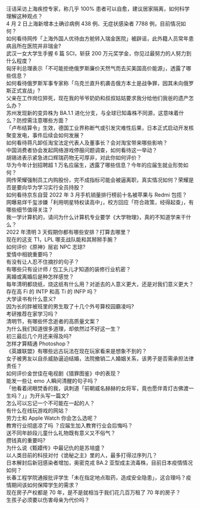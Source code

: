汪诘采访上海疾控专家，称几乎 100% 患者可以自愈，建议居家隔离，如何科学理解这种观点？  
4 月 2 日上海新增本土确诊病例 438 例、无症状感染者 7788 例，目前情况如何？  
如何看待网传「上海外国人优待由方舱转入瑞金医院」被辟谣，此外籍人员常年患病且所在医院并非瑞金?  
武汉一女大学生手握 6 篇 SCI，斩获 200 万元奖学金，你见过最努力的人努力到什么程度？  
匈牙利总理表示「不可能拒绝俄罗斯廉价天然气而去买美国高价能源」，透露了哪些信息？  
如何看待俄罗斯军事专家称「乌克兰直升机袭击俄方本土是战争罪，因其未向俄罗斯正式宣战」?  
父亲在工作岗位猝死，现在我的爷爷奶奶和叔叔姑姑要求我分给他们我爸的遗产怎么办？  
苏州发现新的变异株为 BA.1.1 进化分支，与全球已知毒株不同源，这意味着什么？防控需注意哪些方面？  
「卢布结算令」生效，德国工业界称断气或引发灾难性后果，日本正式启动开发核聚变发电，事件后续会如何发展？  
如何看待蒋凡卸任淘宝法定代表人及董事长？会对淘宝带来哪些影响？  
中国消费者协会发起网络游戏停服问题调查，如何看待这一举动？  
胡锡进表示紧急进口辉瑞药物无可厚非，对此你如何评价？  
华为今年计划招聘超 1 万名应届生，透露了哪些信息？今年的应届生就业形势如何？  
网传荣耀强制员工内购股份，完不成指标可能会被逼离职，真实情况如何？荣耀是否是要向华为学习实行全员持股？  
如何看待京东自营 2022 年 3 月手机销量排行榜前十名被苹果与 Redmi 包揽？  
网曝易烊千玺涉嫌「利用明星特权读高中」，校方回应「符合政策，经得起查」，有哪些细节值得关注？  
我一学计算机的，请问为什么计算机专业要学《大学物理》，真的不知道学来干什么？  
2022 年清明 3 天假期你都有哪些安排？打算去哪里？  
现在的这支 T1，LPL 哪支战队能和其掰掰手腕？  
如何评价《原神》层岩 NPC 志琼?  
爱情中相貌重要吗？  
有没有让人忍不住摘抄的句子？  
有哪些只有设计师 / 包工头儿才知道的装修行业机密？  
离婚或离婚后是种怎样感觉？  
每年清明都烧纸，烧这纸有什么用？对逝去的人意义更大，还是对我们意义更大？  
存在高 Fi 的 INTP 和高 Ti 的 INFP 吗？  
大学读书有什么意义?  
因为长的胖被班里的男生取了十几个外号算校园霸凌吗?  
考研推荐在家学习吗？  
清明节，有哪些怀念逝者的高质量文案？  
为什么我们知道很多道理，却依然过不好这一生？  
初三最后几个月还来得及吗?  
怎样才算精通 Photoshop？  
《英雄联盟》有哪些远古玩法在现在玩家看来是想象不到的？  
女子被男友以自杀威胁逼迫结婚，法院撤销二人婚姻关系，该男子是否需承担法律责任？  
如何评价金世佳在电视剧《猎罪图鉴》中的表现？  
能发一些让 emo 人瞬间清醒的句子吗？  
「他看着闭眼焚香的我，讽刺道「前朝威名赫赫的女将军，竟也愿伴青灯古佛渡一生吗？」」为开头写一篇文?  
怎么可以忘记一个不可能在一起的人？  
有什么在线玩游戏的网站？  
劳力士和 Apple Watch 你会怎么选呢？  
教育行业彻底凉了吗 ？应届生加入教育行业会后悔吗？  
送不同年龄段儿童什么礼物既有意义又不俗气？  
攒钱真的重要吗?  
为什么说《甄嬛传》中最记仇的是苏培盛？  
以人类目前的科技对付《诡秘之主》里的人，最多打得过序列几？  
日本解封后新冠感染者增加，奥密克戎 BA.2 亚型成主流毒株，目前日本疫情情况如何？  
长春工程学院通报批评学生「未在指定地点取药，造成安全隐患」，这合理吗？疫情期间该如何保障学生的需求？  
现在房子产权都是 70 年，是不是就相当于我们花几百万租了 70 年的房子？  
生孩子必须要以伤害母亲为代价吗？  
